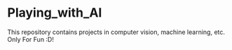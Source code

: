 # Playing_with_AI
This repository contains projects in computer vision, machine learning, etc. Only For Fun :D!
